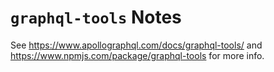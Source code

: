 # `graphql-tools` Notes

See https://www.apollographql.com/docs/graphql-tools/ and
https://www.npmjs.com/package/graphql-tools for more info.
